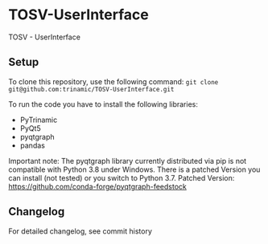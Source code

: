 # TOSV-UserInterface

TOSV - UserInterface

## Setup
To clone this repository, use the following command:
`git clone git@github.com:trinamic/TOSV-UserInterface.git`

To run the code you have to install the following libraries:
- PyTrinamic 
- PyQt5
- pyqtgraph
- pandas

Important note: 
The pyqtgraph library currently distributed via pip is not
compatible with Python 3.8 under Windows. There is a patched
Version you can install (not tested) or you switch to Python 3.7.
Patched Version: https://github.com/conda-forge/pyqtgraph-feedstock
## Changelog

For detailed changelog, see commit history